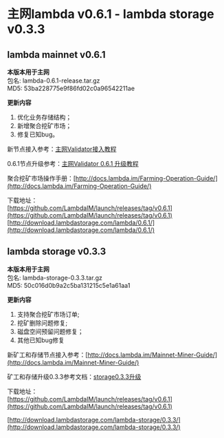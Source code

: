 # 主网lambda v0.6.1 - lambda storage v0.3.3

## lambda mainnet v0.6.1

**本版本用于主网**    
包名: lambda-0.6.1-release.tar.gz   
MD5: 53ba228775e9f86fd02c0a96542211ae  

**更新内容**   
1. 优化业务存储结构；  
2. 新增聚合挖矿市场；  
3. 修复已知bug。   


新节点接入参考：[主网Validator接入教程](http://docs.lambda.im/Mainnet-Validator-Guide/)   

0.6.1节点升级参考：[主网Validator 0.6.1 升级教程](http://docs.lambda.im/Mainnet-Validator-Upgrade-Guide/)

聚合挖矿市场操作手册：[http://docs.lambda.im/Farming-Operation-Guide/](http://docs.lambda.im/Farming-Operation-Guide/)


下载地址：  
[https://github.com/LambdaIM/launch/releases/tag/v0.6.1](https://github.com/LambdaIM/launch/releases/tag/v0.6.1)  
[http://download.lambdastorage.com/lambda/0.6.1/](http://download.lambdastorage.com/lambda/0.6.1/)

## lambda storage v0.3.3

**本版本用于主网**    
包名: lambda-storage-0.3.3.tar.gz  
MD5: 50c016d0b9a2c5ba131215c5e1a61aa1

**更新内容**   
1. 支持聚合挖矿市场订单;  
2. 挖矿删除问题修复;   
3. 磁盘空间预留问题修复；  
4. 其他已知bug修复


新矿工和存储节点接入参考：[http://docs.lambda.im/Mainnet-Miner-Guide/](http://docs.lambda.im/Mainnet-Miner-Guide/)   

矿工和存储升级0.3.3参考文档：[storage0.3.3升级](http://docs.lambda.im/Mainnet-Store-Upgrade/)  

下载地址：   
[https://github.com/LambdaIM/launch/releases/tag/v0.6.1](https://github.com/LambdaIM/launch/releases/tag/v0.6.1)

[http://download.lambdastorage.com/lambda-storage/0.3.3/](http://download.lambdastorage.com/lambda-storage/0.3.3/)